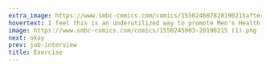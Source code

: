 ```yaml
---
extra_image: https://www.smbc-comics.com/comics/155024607820190215after (1).png
hovertext: I feel this is an underutilized way to promote Men's Health.
image: https://www.smbc-comics.com/comics/1550245903-20190215 (1).png
next: okay
prev: job-interview
title: Exercise
---
```

